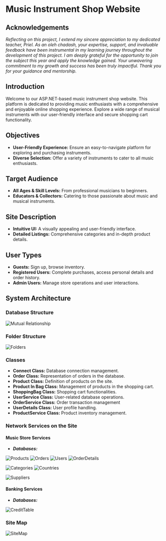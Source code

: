 # Music Instrument Shop Website

## Acknowledgements

*Reflecting on this project, I extend my sincere appreciation to my dedicated teacher, Priel. As an oleh chadash, your expertise, support, and invaluable feedback have been instrumental in my learning journey throughout the development of this project. I am deeply grateful for the opportunity to join the subject this year and apply the knowledge gained. Your unwavering commitment to my growth and success has been truly impactful. Thank you for your guidance and mentorship.*

## Introduction

Welcome to our ASP.NET-based music instrument shop website. This platform is dedicated to providing music enthusiasts with a comprehensive and enjoyable online shopping experience. Explore a wide range of musical instruments with our user-friendly interface and secure shopping cart functionality.

## Objectives

- **User-Friendly Experience:** Ensure an easy-to-navigate platform for exploring and purchasing instruments.
- **Diverse Selection:** Offer a variety of instruments to cater to all music enthusiasts.

## Target Audience

- **All Ages & Skill Levels:** From professional musicians to beginners.
- **Educators & Collectors:** Catering to those passionate about music and musical instruments.

## Site Description

- **Intuitive UI:** A visually appealing and user-friendly interface.
- **Detailed Listings:** Comprehensive categories and in-depth product details.

## User Types

- **Guests:** Sign up, browse inventory.
- **Registered Users:** Complete purchases, access personal details and order history.
- **Admin Users:** Manage store operations and user interactions.

## System Architecture

### Database Structure
![Mutual Relationship](https://github.com/davidrwerbin/Music-WebStore/blob/main/Images/Mutual%20Relationship.png)

### Folder Structure
![Folders](https://github.com/davidrwerbin/Music-WebStore/blob/main/Images/Folders.png)


### Classes

- **Connect Class:** Database connection management.
- **Order Class:** Representation of orders in the database.
- **Product Class:** Definition of products on the site.
- **Product In Bag Class:** Management of products in the shopping cart.
- **ShoppingBag Class:** Shopping cart functionalities.
- **UserService Class:** User-related database operations.
- **OrderService Class:** Order transaction management
- **UserDetails Class:** User profile handling.
- **ProductService Class:** Product inventory management.

### Network Services on the Site

#### Music Store Services

- ***Databases:***
  
![Products](https://github.com/davidrwerbin/Music-WebStore/blob/main/Images/Products.png)
![Orders](https://github.com/davidrwerbin/Music-WebStore/blob/main/Images/Orders.png)
![Users](https://github.com/davidrwerbin/Music-WebStore/blob/main/Images/Users.png)
![OrderDetails](https://github.com/davidrwerbin/Music-WebStore/blob/main/Images/OrderDetails.png)

![Categories](https://github.com/davidrwerbin/Music-WebStore/blob/main/Images/Categories.png)
![Countries](https://github.com/davidrwerbin/Music-WebStore/blob/main/Images/Countries.png)

![Suppliers](https://github.com/davidrwerbin/Music-WebStore/blob/main/Images/Suppliers.png)


#### Banking Services
- ***Databases:***

 ![CreditTable](https://github.com/davidrwerbin/Music-WebStore/blob/main/Images/CreditTable.png)

### Site Map
![SiteMap](https://github.com/davidrwerbin/Music-WebStore/blob/main/Images/SiteMap.png)

